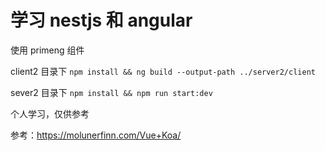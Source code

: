 <!--
 * @Author: your name
 * @Date: 2019-10-31 09:08:05
 * @LastEditTime: 2019-11-23 16:03:23
 * @LastEditors: Please set LastEditors
 * @Description: In User Settings Edit
 * @FilePath: \koa2-todolist\README.md
 -->

# 学习 nestjs 和 angular

使用 primeng 组件

client2 目录下
`npm install && ng build --output-path ../server2/client`

sever2 目录下
`npm install && npm run start:dev`

个人学习，仅供参考

参考：https://molunerfinn.com/Vue+Koa/
